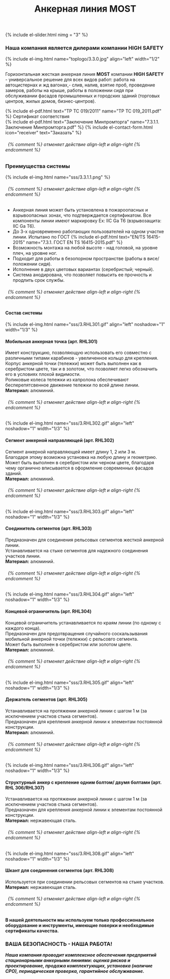 ﻿---
title: Анкерная линия MOST
cat: 3
sortid: 3.3
submenu: true
permalink: /анкерная-линия-MOST
---
{% include el-slider.html  nimg = "3" %} 

### Наша компания является дилерами компании **HIGH SAFETY**
{% include el-img.html name="toplogo/3.3.0.jpg" align="left" width="1/2" %}

Горизонтальная жесткая анкерная линия **MOST** компании **HIGH SAFETY** - универсальное решение для всех видов работ: работа на автоцистернах и жд вагонах,- слив, налив, взятие проб, проведение замеров, работы на крыше, работы в положении сидя при обслуживании фасадов промышленных и городских зданий (торговых центров, жилых домов, бизнес-центров). 

{% include el-pdf.html text="TP TC 019/2011" name="TP TC 019_2011.pdf" %} Сертификат соответствия   
{% include el-pdf.html text="Заключение Минпромторга" name="7.3.1.1. Заключение Минпромторга.pdf" %}
{% include el-contact-form.html icon="receiver" text="Заказать" %}
###### &nbsp; {% comment %} отменяет действие align-left и align-right {% endcomment %}

### **Преимущества системы**
{% include el-img.html name="sss/3.3.1.1.png"  %}
###### &nbsp; {% comment %} отменяет действие align-left и align-right {% endcomment %}

* Анкерная линия может быть установлена в пожароопасных и взрывоопасных зонах, что подтверждается сертификатом. Все компоненты линии имеют маркировку Ex: IIC Ga T6 (взрывозащита: IIC Ga T6).  
* До 3-х одновременно работающих пользователей на одном участке линии. Испытано по ГОСТ {% include el-pdf.html text="EN/TS 16415-2015" name="7.3.1. ГОСТ EN TS 16415-2015.pdf" %}    
* Возможность монтажа на любой высоте - над головой, на уровне плеч, на уровне ног.  
* Подходит для работы в безопорном пространстве (работы в висе/ положении сидя).  
* Исполнение в двух цветовых вариантах (серебристый; черный).  
* Система анодирована, что позволяет повысить ее прочность и продлить срок службы. 
###### &nbsp; {% comment %} отменяет действие align-left и align-right {% endcomment %}

#### **Состав системы**

{% include el-img.html name="sss/3.RHL301.gif" align="left" noshadow="1" width="1/3" %}
#### **Мобильная анкерная точка** (арт. RHL301)
Имеет конструкцию, позволяющую использовать его совместно с различными типами карабинов - увеличенное кольцо для крепления.   
Корпус анкерной точки (тележки) может быть выполнен как в серебристом цвете, так и в золотом, что позволяет легко обозначить его в условиях плохой видимости.    
Роликовые колеса тележки из капролона обеспечивают бесперепятсвенное движение тележки по всей длине линии.     
**Материал:** алюминий. 
###### &nbsp; {% comment %} отменяет действие align-left и align-right {% endcomment %}

{% include el-img.html name="sss/3.RHL302.gif" align="left" noshadow="1" width="1/3" %}
#### **Сегмент анкерной направляющей** (арт. RHL302)
Сегмент анкерной направляющей имеет длину 1, 2 или 3 м.   
Благодаря этому возможна установка на любую длину и геометрию.   
Может быть выполнен в серебристом или черном цвете, благодаря чему органично вписывается в оформление современных фасадов зданий.   
**Материал:** алюминий.
###### &nbsp; {% comment %} отменяет действие align-left и align-right {% endcomment %}

{% include el-img.html name="sss/3.RHL303.gif" align="left" noshadow="1" width="1/3" %}
#### **Соединитель сегментов** (арт. RHL303)
Предназначен для соединения рельсовых сегментов жесткой анкерной линии.   
Устанавливается на стыке сегментов для надежного соединения участков линии.     
**Материал:** алюминий. 
###### &nbsp; {% comment %} отменяет действие align-left и align-right {% endcomment %}

{% include el-img.html name="sss/3.RHL304.gif" align="left" noshadow="1" width="1/3" %}
#### **Концевой ограничитель** (арт. RHL304)
Концевой ограничитель устанавливается по краям линии (по одному с каждого конца).   
Предназначен для предотвращения случайного соскальзывания мобильной анкерной точки (тележки) с рельсовго сегмента.   
Может быть выполнен в серебристом или золотом цвете.     
**Материал:** алюминий. 
###### &nbsp; {% comment %} отменяет действие align-left и align-right {% endcomment %}

{% include el-img.html name="sss/3.RHL305.gif" align="left" noshadow="1" width="1/3" %}
#### **Держатель сегментов** (арт. RHL305)
Устанавливается на протяжении анкерной линии с шагом 1 м (за исключением участков стыка сегментов).   
Предназначен для крепления анкерной линии к элементам постоянной конструкции.     
**Материал:** алюминий.
###### &nbsp; {% comment %} отменяет действие align-left и align-right {% endcomment %}

{% include el-img.html name="sss/3.RHL306.gif" align="left" noshadow="1" width="1/3" %}
#### **Структурный анкер с крепление одним болтом/ двумя болтами** (арт. RHL 306/RHL307)
Устанавливается на протяжении анкерной линии с шагом 1 м (за исключением участков стыка сегментов).   
Предназначен для крепления анкерной линии к элементам постоянной конструкции.     
**Материал:** нержавеющая сталь.
###### &nbsp; {% comment %} отменяет действие align-left и align-right {% endcomment %}

{% include el-img.html name="sss/3.RHL308.gif" align="left" noshadow="1" width="1/3" %}
#### **Шкант для соединения сегментов** (арт. RHL308)
Используется при соединении рельсовых сегментов на стыке участков.   
**Материал:** нержавеющая сталь.
###### &nbsp; {% comment %} отменяет действие align-left и align-right {% endcomment %}


#### В нашей деятельности мы используем только профессиональное оборудование и инструменты, имеющие поверки и необходимые сертификаты качества.


### ВАША БЕЗОПАСНОСТЬ - НАША РАБОТА!

***Наша компания проводит комплексное обеспечения предприятий стационарными анкерными линиями: оценка рисков и проектирование, продажа комплектующих, установка (наличие СРО), периодическая проверка, гарантийное обслуживание.***



